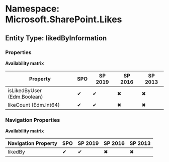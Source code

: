 # Namespace: Microsoft.SharePoint.Likes

## Entity Type: likedByInformation

### Properties

**Availability matrix**

Property | SPO | SP 2019 | SP 2016 | SP 2013
----------|-----|---------|---------|--------
isLikedByUser (Edm.Boolean) | ✔ | ✔ | ✖ | ✖
likeCount (Edm.Int64) | ✔ | ✔ | ✖ | ✖

### Navigation Properties

**Availability matrix**

Navigation Property | SPO | SP 2019 | SP 2016 | SP 2013
----------|-----|---------|---------|--------
likedBy | ✔ | ✔ | ✖ | ✖
